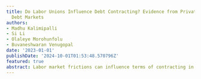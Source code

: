 ```yaml
---
title: Do Labor Unions Influence Debt Contracting? Evidence from Private and Public
  Debt Markets
authors:
- Madhu Kalimipalli
- Si Li
- Olaleye Morohunfolu
- Buvaneshwaran Venugopal
date: '2023-01-01'
publishDate: '2024-10-01T01:53:48.570796Z'
featured: true
abstract: Labor market frictions can influence terms of contracting in the credit market and thereby impact the financing costs for borrowing firms. In this paper, we examine how labor union strength may influence private and public debt covenants. We employ fuzzy Regression Discontinuity Design (RDD) and use plant-level union election outcome data for firms (between 1977 and 2020) as a quasi-exogenous shock to examine the effect of labor unions on firm-level loan and bond market covenants. Our extensive RDD analysis shows that unionization leads to significantly lower covenants in public bond issuances and in particular reduced levels of (a) Investment, (b) Subsequent financing, and (c) Event-related bond restrictions. Loan markets show limited evidence of covenant reduction implying that bank lending, typically collateralized,  is less sensitive to labor market frictions.  Firm-level channel analyses show that following successful union elections, stronger unions help mitigate the agency risks and reduce covenant threshold in firms with other forms of monitoring in place (i.e., firms in highly competitive product markets, firms with high institutional ownership, firms with high credit ratings, and firms with better corporate governance). Sub-sample analyses based on firm characteristics show that the negative effect of union on covenant is stronger for firms with higher levels of risk ex-ante (i.e., firms with higher R\&D investment ratio, firms with higher leverage ratio, and firms with lower profitability ratio). Our results are therefore consistent with the argument that lenders' and unions' interests are closely aligned in non-bankruptcy states, thereby leading to lowering monitoring costs for creditors and reduced dependence on tighter bond covenant restrictions.
---
```

